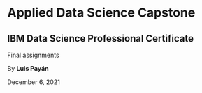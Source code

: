 # Applied Data Science Capstone

## IBM Data Science Professional Certificate 

Final assignments

By **Luis Payán**

December 6, 2021

